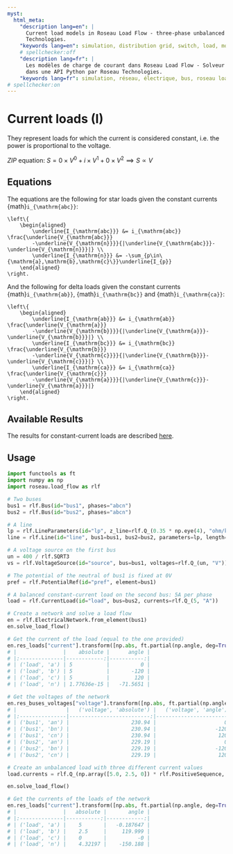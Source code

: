 ```yaml
---
myst:
  html_meta:
    "description lang=en": |
      Current load models in Roseau Load Flow - three-phase unbalanced load flow solver in a Python API by Roseau
      Technologies.
    "keywords lang=en": simulation, distribution grid, switch, load, model, current, intensity
    # spellchecker:off
    "description lang=fr": |
      Les modèles de charge de courant dans Roseau Load Flow - Solveur d'écoulement de charge triphasé et déséquilibré
      dans une API Python par Roseau Technologies.
    "keywords lang=fr": simulation, réseau, électrique, bus, roseau load flow, charges, modèle, courant, intensité
# spellchecker:on
---
```


# Current loads (I)

They represent loads for which the current is considered constant, i.e. the power is proportional
to the voltage.

_ZIP_ equation: $S = 0 \times V^0 + i \times V^1 + 0 \times V^2 \implies S \propto V$

## Equations

The equations are the following for star loads given the constant currents {math}`i_{\mathrm{abc}}`:

```{math}
\left\{
    \begin{aligned}
        \underline{I_{\mathrm{abc}}} &= i_{\mathrm{abc}} \frac{\underline{V_{\mathrm{abc}}}
        -\underline{V_{\mathrm{n}}}}{|\underline{V_{\mathrm{abc}}}-\underline{V_{\mathrm{n}}}|} \\
        \underline{I_{\mathrm{n}}} &= -\sum_{p\in\{\mathrm{a},\mathrm{b},\mathrm{c}\}}\underline{I_{p}}
    \end{aligned}
\right.
```

And the following for delta loads given the constant currents {math}`i_{\mathrm{ab}}`,
{math}`i_{\mathrm{bc}}` and {math}`i_{\mathrm{ca}}`:

```{math}
\left\{
    \begin{aligned}
        \underline{I_{\mathrm{ab}}} &= i_{\mathrm{ab}} \frac{\underline{V_{\mathrm{a}}}
        -\underline{V_{\mathrm{b}}}}{|\underline{V_{\mathrm{a}}}-\underline{V_{\mathrm{b}}}|} \\
        \underline{I_{\mathrm{bc}}} &= i_{\mathrm{bc}} \frac{\underline{V_{\mathrm{b}}}
        -\underline{V_{\mathrm{c}}}}{|\underline{V_{\mathrm{b}}}-\underline{V_{\mathrm{c}}}|} \\
        \underline{I_{\mathrm{ca}}} &= i_{\mathrm{ca}} \frac{\underline{V_{\mathrm{c}}}
        -\underline{V_{\mathrm{a}}}}{|\underline{V_{\mathrm{c}}}-\underline{V_{\mathrm{a}}}|}
    \end{aligned}
\right.
```

## Available Results

The results for constant-current loads are described [here](./index.md#available-results).

## Usage

```python
import functools as ft
import numpy as np
import roseau.load_flow as rlf

# Two buses
bus1 = rlf.Bus(id="bus1", phases="abcn")
bus2 = rlf.Bus(id="bus2", phases="abcn")

# A line
lp = rlf.LineParameters(id="lp", z_line=rlf.Q_(0.35 * np.eye(4), "ohm/km"))
line = rlf.Line(id="line", bus1=bus1, bus2=bus2, parameters=lp, length=rlf.Q_(1, "km"))

# A voltage source on the first bus
un = 400 / rlf.SQRT3
vs = rlf.VoltageSource(id="source", bus=bus1, voltages=rlf.Q_(un, "V"))

# The potential of the neutral of bus1 is fixed at 0V
pref = rlf.PotentialRef(id="pref", element=bus1)

# A balanced constant-current load on the second bus: 5A per phase
load = rlf.CurrentLoad(id="load", bus=bus2, currents=rlf.Q_(5, "A"))

# Create a network and solve a load flow
en = rlf.ElectricalNetwork.from_element(bus1)
en.solve_load_flow()

# Get the current of the load (equal to the one provided)
en.res_loads["current"].transform([np.abs, ft.partial(np.angle, deg=True)])
# |               |    absolute |      angle |
# |:--------------|------------:|-----------:|
# | ('load', 'a') | 5           |          0 |
# | ('load', 'b') | 5           |       -120 |
# | ('load', 'c') | 5           |        120 |
# | ('load', 'n') | 1.77636e-15 |   -71.5651 |

# Get the voltages of the network
en.res_buses_voltages["voltage"].transform([np.abs, ft.partial(np.angle, deg=True)])
# |                |   ('voltage', 'absolute') |   ('voltage', 'angle') |
# |:---------------|--------------------------:|-----------------------:|
# | ('bus1', 'an') |                    230.94 |                      0 |
# | ('bus1', 'bn') |                    230.94 |                   -120 |
# | ('bus1', 'cn') |                    230.94 |                    120 |
# | ('bus2', 'an') |                    229.19 |                      0 |
# | ('bus2', 'bn') |                    229.19 |                   -120 |
# | ('bus2', 'cn') |                    229.19 |                    120 |

# Create an unbalanced load with three different current values
load.currents = rlf.Q_(np.array([5.0, 2.5, 0]) * rlf.PositiveSequence, "A")

en.solve_load_flow()

# Get the currents of the loads of the network
en.res_loads["current"].transform([np.abs, ft.partial(np.angle, deg=True)])
# |               |   absolute |       angle |
# |:--------------|-----------:|------------:|
# | ('load', 'a') |    5       |   -0.187647 |
# | ('load', 'b') |    2.5     |     119.999 |
# | ('load', 'c') |    0       |          -0 |
# | ('load', 'n') |    4.32197 |    -150.188 |
```
